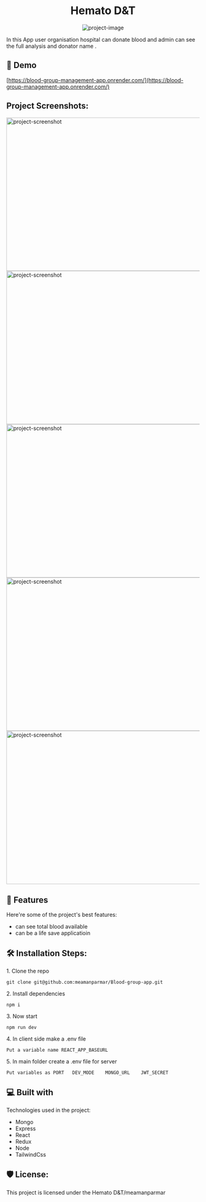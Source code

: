 <h1 align="center" id="title">Hemato D&amp;T</h1>

<p align="center"><img src="https://socialify.git.ci/meamanparmar/Blood-group-app/image?font=Bitter&amp;language=1&amp;name=1&amp;owner=1&amp;pattern=Formal%20Invitation&amp;stargazers=1&amp;theme=Dark" alt="project-image"></p>

<p id="description">In this App user organisation hospital can donate blood and admin can see the full analysis and donator name .</p>

<h2>🚀 Demo</h2>

[https://blood-group-management-app.onrender.com/](https://blood-group-management-app.onrender.com/)

<h2>Project Screenshots:</h2>

<img src="https://github.com/meamanparmar/Promanager/assets/119149607/9a8ab325-8e39-4f93-a68c-980aaf91b4bc" alt="project-screenshot" width="1897" height="400/">

<img src="https://github.com/meamanparmar/Promanager/assets/119149607/6f1e33dd-15dd-4f85-bf8b-511dc0b550bc" alt="project-screenshot" width="1897" height="400/">

<img src="https://github.com/meamanparmar/Promanager/assets/119149607/f0a07513-069d-41fa-a2a9-bcce4dc4f67a" alt="project-screenshot" width="1897" height="400/">

<img src="https://github.com/meamanparmar/Promanager/assets/119149607/9bf06ede-ca17-4d9a-b504-765ddae149b2" alt="project-screenshot" width="1897" height="400/">

<img src="https://github.com/meamanparmar/Promanager/assets/119149607/ce5a2b62-ad53-415e-b674-a330b7cb2a3c" alt="project-screenshot" width="1897" height="400/">

  
  
<h2>🧐 Features</h2>

Here're some of the project's best features:

*   can see total blood available
*   can be a life save applicatioin

<h2>🛠️ Installation Steps:</h2>

<p>1. Clone the repo</p>

```
git clone git@github.com:meamanparmar/Blood-group-app.git
```

<p>2. Install dependencies</p>

```
npm i
```

<p>3. Now start</p>

```
npm run dev 
```

<p>4. In client side make a .env file</p>

```
Put a variable name REACT_APP_BASEURL 
```

<p>5. In main folder create a .env file for server</p>

```
Put variables as PORT   DEV_MODE    MONGO_URL    JWT_SECRET 
```

  
  
<h2>💻 Built with</h2>

Technologies used in the project:

*   Mongo
*   Express
*   React
*   Redux
*   Node
*   TailwindCss

<h2>🛡️ License:</h2>

This project is licensed under the Hemato D&T/meamanparmar
